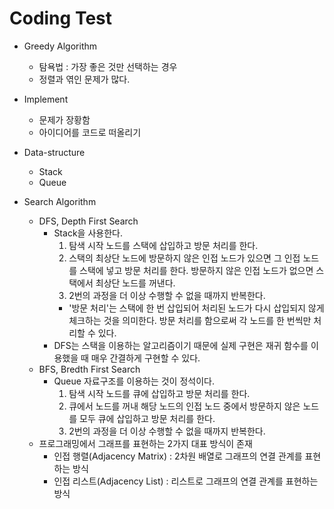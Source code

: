 # Coding Test

- Greedy Algorithm
    - 탐욕법 : 가장 좋은 것만 선택하는 경우
    - 정렬과 엮인 문제가 많다.

- Implement
    - 문제가 장황함
    - 아이디어를 코드로 떠올리기

- Data-structure
    - Stack
    - Queue

- Search Algorithm 
    - DFS, Depth First Search
        - Stack을 사용한다.
            1. 탐색 시작 노드를 스택에 삽입하고 방문 처리를 한다.
            2. 스택의 최상단 노드에 방문하지 않은 인접 노드가 있으면 그 인접 노드를 스택에 넣고 방문 처리를 한다. 방문하지 않은 인접 노드가 없으면 스택에서 최상단 노드를 꺼낸다.
            3. 2번의 과정을 더 이상 수행할 수 없을 때까지 반복한다.
            - '방문 처리'는 스택에 한 번 삽입되어 처리된 노드가 다시 삽입되지 않게 체크하는 것을 의미한다. 방문 처리를 함으로써 각 노드를 한 번씩만 처리할 수 있다.
        - DFS는 스택을 이용하는 알고리즘이기 때문에 실제 구현은 재귀 함수를 이용했을 때 매우 간결하게 구현할 수 있다.
    - BFS, Bredth First Search
        - Queue 자료구조를 이용하는 것이 정석이다.
            1. 탐색 시작 노드를 큐에 삽입하고 방문 처리를 한다.
            2. 큐에서 노드를 꺼내 해당 노드의 인접 노드 중에서 방문하지 않은 노드를 모두 큐에 삽입하고 방문 처리를 한다.
            3. 2번의 과정을 더 이상 수행할 수 없을 때까지 반복한다.
    - 프로그래밍에서 그래프를 표현하는 2가지 대표 방식이 존재
        - 인접 행렬(Adjacency Matrix) : 2차원 배열로 그래프의 연결 관계를 표현하는 방식
        - 인접 리스트(Adjacency List) : 리스트로 그래프의 연결 관계를 표현하는 방식

